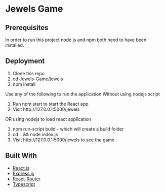 # Jewels Game

## Prerequisites
In order to run this project node.js and npm both need to have been installed.

## Deployment
<ol>
<li>Clone this repo</li>
<li>cd Jewels-Game/jewels</li>
<li>npm install</li>
  </ol>
  
  Use any of the following to run the application
  Without using nodejs script
   <ol>
<li>Run npm start to start the React app</li>
<li>Visit http://127.0.0.1:5000/jewels</li>
</ol>
  OR using nodejs to load react application
 <ol>
   <li>npm run-script build - which will create a build folder</li>
   <li>cd .. && node index.js</li>
   <li> Visit http://127.0.0.1:5000/jewels to see the game</li>
  </ol>
  

## Built With
* [React.js](https://reactjs.org/)
* [Express.js](https://expressjs.com/)
* [React-Router](https://reacttraining.com/react-router/core/guides/philosophy)
* [Typescript](https://www.typescriptlang.org/)
